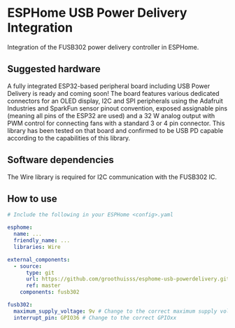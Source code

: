 # ESPHome USB Power Delivery Integration

Integration of the FUSB302 power delivery controller in ESPHome.


## Suggested hardware
A fully integrated ESP32-based peripheral board including USB Power Delivery is ready and coming soon! The board features various dedicated connectors for an OLED display, I2C and SPI peripherals using the Adafruit Industries and SparkFun sensor pinout convention, exposed assignable pins (meaning all pins of the ESP32 are used) and a 32 W analog output with PWM control for connecting fans with a standard 3 or 4 pin connector. This library has been tested on that board and confirmed to be USB PD capable according to the capabilities of this library.

## Software dependencies
The Wire library is required for I2C communication with the FUSB302 IC.

## How to use

``` yaml
# Include the following in your ESPHome <config>.yaml

esphome:
  name: ...
  friendly_name: ...
  libraries: Wire

external_components:
  - source:
      type: git
      url: https://github.com/groothuisss/esphome-usb-powerdelivery.git
      ref: master
    components: fusb302

fusb302:
  maximum_supply_voltage: 9v # Change to the correct maximum supply voltage: [5v, 9v, 12v, 15v, 20v]
  interrupt_pin: GPIO36 # Change to the correct GPIOxx
```
